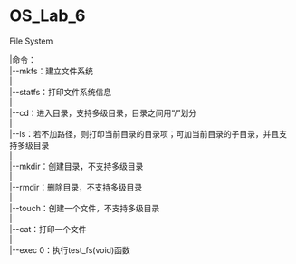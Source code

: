 # OS_Lab_6        
File System        
        
  |命令：         
            |--mkfs：建立文件系统    
    |     
    |--statfs：打印文件系统信息     
    |        
    |--cd：进入目录，支持多级目录，目录之间用“/”划分         
    |        
    |--ls：若不加路径，则打印当前目录的目录项；可加当前目录的子目录，并且支持多级目录         
    |        
    |--mkdir：创建目录，不支持多级目录         
    |        
    |--rmdir：删除目录，不支持多级目录        
    |        
    |--touch：创建一个文件，不支持多级目录        
    |        
    |--cat：打印一个文件        
    |        
    |--exec 0：执行test_fs(void)函数        
